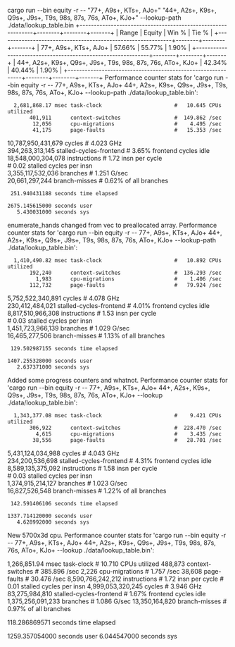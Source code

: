 cargo run --bin equity -r -- "77+, A9s+, KTs+, AJo+" "44+, A2s+, K9s+, Q9s+, J9s+, T9s, 98s, 87s, 76s, ATo+, KJo+" --lookup-path ./data/lookup_table.bin
+-------------------------------------------------------------+--------+--------+-------+
| Range                                                       | Equity | Win %  | Tie % |
+-------------------------------------------------------------+--------+--------+-------+
| 77+, A9s+, KTs+, AJo+                                       | 57.66% | 55.77% | 1.90% |
+-------------------------------------------------------------+--------+--------+-------+
| 44+, A2s+, K9s+, Q9s+, J9s+, T9s, 98s, 87s, 76s, ATo+, KJo+ | 42.34% | 40.44% | 1.90% |
+-------------------------------------------------------------+--------+--------+-------+
Performance counter stats for 'cargo run --bin equity -r -- 77+, A9s+, KTs+, AJo+ 44+, A2s+, K9s+, Q9s+, J9s+, T9s, 98s, 87s, 76s, ATo+, KJo+ --lookup-path ./data/lookup_table.bin':

      2,681,868.17 msec task-clock                       #   10.645 CPUs utilized             
           401,911      context-switches                 #  149.862 /sec                      
            12,056      cpu-migrations                   #    4.495 /sec                      
            41,175      page-faults                      #   15.353 /sec                      
10,787,950,431,679      cycles                           #    4.023 GHz                       
   394,263,313,145      stalled-cycles-frontend          #    3.65% frontend cycles idle      
18,548,000,304,078      instructions                     #    1.72  insn per cycle            
                                                  #    0.02  stalled cycles per insn   
 3,355,117,532,036      branches                         #    1.251 G/sec                     
    20,661,297,244      branch-misses                    #    0.62% of all branches           

     251.940431188 seconds time elapsed

    2675.145615000 seconds user
       5.430031000 seconds sys

enumerate_hands changed from vec to preallocated array.
Performance counter stats for 'cargo run --bin equity -r -- 77+, A9s+, KTs+, AJo+ 44+, A2s+, K9s+, Q9s+, J9s+, T9s, 98s, 87s, 76s, ATo+, KJo+ --lookup-path ./data/lookup_table.bin':

      1,410,490.82 msec task-clock                       #   10.892 CPUs utilized             
           192,240      context-switches                 #  136.293 /sec                      
             1,983      cpu-migrations                   #    1.406 /sec                      
           112,732      page-faults                      #   79.924 /sec                      
 5,752,522,340,891      cycles                           #    4.078 GHz                       
   230,412,484,021      stalled-cycles-frontend          #    4.01% frontend cycles idle      
 8,817,510,966,308      instructions                     #    1.53  insn per cycle            
                                                  #    0.03  stalled cycles per insn   
 1,451,723,966,139      branches                         #    1.029 G/sec                     
    16,465,277,506      branch-misses                    #    1.13% of all branches           

     129.502987155 seconds time elapsed

    1407.255328000 seconds user
       2.637371000 seconds sys


Added some progress counters and whatnot.
Performance counter stats for 'cargo run --bin equity -r -- 77+, A9s+, KTs+, AJo+ 44+, A2s+, K9s+, Q9s+, J9s+, T9s, 98s, 87s, 76s, ATo+, KJo+ --lookup ./data/lookup_table.bin':

      1,343,377.08 msec task-clock                       #    9.421 CPUs utilized             
           306,922      context-switches                 #  228.470 /sec                      
             4,615      cpu-migrations                   #    3.435 /sec                      
            38,556      page-faults                      #   28.701 /sec                      
 5,431,124,034,988      cycles                           #    4.043 GHz                       
   234,200,536,698      stalled-cycles-frontend          #    4.31% frontend cycles idle      
 8,589,135,375,092      instructions                     #    1.58  insn per cycle            
                                                  #    0.03  stalled cycles per insn   
 1,374,915,214,127      branches                         #    1.023 G/sec                     
    16,827,526,548      branch-misses                    #    1.22% of all branches           

     142.591406106 seconds time elapsed

    1337.714120000 seconds user
       4.628992000 seconds sys

New 5700x3d cpu.
Performance counter stats for 'cargo run --bin equity -r -- 77+, A9s+, KTs+, AJo+ 44+, A2s+, K9s+, Q9s+, J9s+, T9s, 98s, 87s, 76s, ATo+, KJo+ --lookup ./data/lookup_table.bin':

   1,266,851.94 msec task-clock           # 10.710 CPUs utilized
   488,873 context-switches               # 385.896 /sec
   2,226 cpu-migrations                   # 1.757 /sec
   38,608 page-faults                     # 30.476 /sec
   8,590,766,242,212 instructions         # 1.72 insn per cycle
                                          # 0.01 stalled cycles per insn
   4,999,053,320,245 cycles               # 3.946 GHz
   83,275,984,810 stalled-cycles-frontend # 1.67% frontend cycles idle
   1,375,256,091,233 branches             # 1.086 G/sec
   13,350,164,820 branch-misses           # 0.97% of all branches

118.286869571 seconds time elapsed

1259.357054000 seconds user
6.044547000 seconds sys
